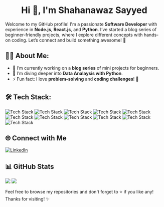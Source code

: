 <h1 align="center">Hi 👋, I'm Shahanawaz Sayyed</h1>

Welcome to my GitHub profile! I'm a passionate **Software Developer** with experience in **Node.js**, **React.js**, and **Python**. I’ve started a blog series of beginner-friendly projects, where I explore different concepts with hands-on coding. Let’s connect and build something awesome! 🚀

## 👨‍💻 About Me:
- 🔭 I’m currently working on a **blog series** of mini projects for beginners.
- 🌱 I’m diving deeper into **Data Analaysis with Python**.
- ⚡ Fun fact: I love **problem-solving** and **coding challenges**! 🧩

## 🛠️ Tech Stack:
![Tech Stack](https://img.shields.io/badge/JavaScript-%23F7DF1E?style=for-the-badge&logo=javascript&logoColor=black) 
![Tech Stack](https://img.shields.io/badge/Python-%233776AB?style=for-the-badge&logo=python&logoColor=white) 
![Tech Stack](https://img.shields.io/badge/TypeScript-%23007ACC?style=for-the-badge&logo=typescript&logoColor=white) 
![Tech Stack](https://img.shields.io/badge/React-%2320232a?style=for-the-badge&logo=react&logoColor=%2361DAFB) 
![Tech Stack](https://img.shields.io/badge/HTML-%23E34F26?style=for-the-badge&logo=html5&logoColor=white) 
![Tech Stack](https://img.shields.io/badge/CSS-%231572B6?style=for-the-badge&logo=css3&logoColor=white) 
![Tech Stack](https://img.shields.io/badge/Node.js-%2343853D?style=for-the-badge&logo=node.js&logoColor=white) 
![Tech Stack](https://img.shields.io/badge/Express-%23404d59?style=for-the-badge&logo=express&logoColor=white) 
![Tech Stack](https://img.shields.io/badge/NestJS-%23E0234E?style=for-the-badge&logo=nestjs&logoColor=white) 
![Tech Stack](https://img.shields.io/badge/MongoDB-%2300C851?style=for-the-badge&logo=mongodb&logoColor=white) 
![Tech Stack](https://img.shields.io/badge/MySQL-%234479A1?style=for-the-badge&logo=mysql&logoColor=white)


## 🌐 Connect with Me
[![LinkedIn](https://img.shields.io/badge/-LinkedIn-blue?style=flat-square&logo=linkedin&logoColor=white)](https://www.linkedin.com/in/shahanawaz-sayyed-5228211b3)

## 📊 GitHub Stats
![](https://github-readme-stats.vercel.app/api?username=SayyedSha&show_icons=true&theme=react)
![](https://github-readme-stats.vercel.app/api/top-langs/?username=SayyedSha&layout=compact&theme=react)

Feel free to browse my repositories and don't forget to ⭐️ if you like any! Thanks for visiting! ✨
